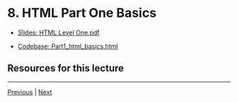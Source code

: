 # 8. HTML Part One Basics

-   [Slides: HTML Level One.pdf](https://python-ds.s3.us-west-1.amazonaws.com/Python-and-Django-Full-Stack-Web-Developer-Bootcamp/Resources/HTML+Level+One.pdf)

-   [Codebase: Part1_html_basics.html](../../codebase/python-django/HTML_Level_One/Part1_html_basics.html)

##  Resources for this lecture




---

[Previous](./7_HTML-Level-One-Introduction.md) | [Next](./9_HTML-Level-One-Part-Two-Basic-Tagging.md)
